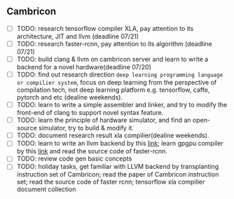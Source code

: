 ## Cambricon
- [ ] TODO: research tensorflow compiler XLA, pay attention to its architecture, JIT and llvm (deadline 07/21)
- [ ] TODO: research faster-rcnn, pay attention to its algorithm (deadline 07/21)
- [ ] TODO: build clang & llvm on cambricon server and learn to write a backend for a novel hardware(deadline 07/20)
- [ ] TODO: find out research direction `deep learning programming language or compilier system`, focus on deep learning from the perspective of compilation tech, not deep learning platform e.g. tensorflow, caffe, pytorch and etc (dealine weekends).
- [ ] TODO: learn to write a simple assembler and linker, and try to modify the front-end of clang to support novel syntax feature.
- [ ] TODO: learn the principle of hardware simulator, and find an open-source simulator, try to build & modify it.
- [ ] TODO: document research result xla compilier(dealine weekends).
- [ ] TODO: learn to write an llvm backend by this [link](http://llvm.org/docs/WritingAnLLVMBackend.html); learn gpgpu compiler by this [link](http://llvm.org/docs/CompileCudaWithLLVM.html) and read the source code of faster-rcnn.
- [ ] TODO: review code gen basic concepts
- [ ] TODO: holiday tasks, get familiar with LLVM backend by transplanting instruction set of Cambricon; read the paper of Cambricon instruction set; read the source code of faster rcnn; tensorflow xla compilier document collection
